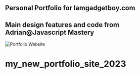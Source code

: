 ## Personal Portfolio for Iamgadgetboy.com
## Main design features and code from Adrian@Javascript Mastery
![Portfolio Website](https://i.ibb.co/WgPMpts/image.png)
# my_new_portfolio_site_2023


